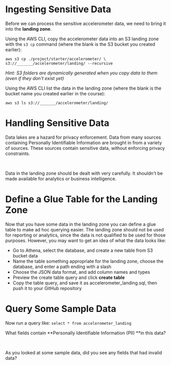 # Ingesting Sensitive Data

Before we can process the sensitive accelerometer data, we need to bring it into the **landing zone**.

Using the AWS CLI, copy the accelerometer data into an S3 landing zone with the `s3 cp` command (where the blank is the S3 bucket you created earlier):

`aws s3 cp ./project/starter/accelerometer/ \ s3://_______/accelerometer/landing/ --recursive`

*Hint: S3 folders are dynamically generated when you copy data to them (even if they don't exist yet)*

Using the AWS CLI list the data in the landing zone (where the blank is the bucket name you created earlier in the course):

```
aws s3 ls s3://_______/accelerometer/landing/
```
# Handling Sensitive Data

Data lakes are a hazard for privacy enforcement. Data from many sources containing Personally Identifiable Information are brought in from a variety of sources. These sources contain sensitive data, without enforcing privacy constraints.

<br data-md>

Data in the landing zone should be dealt with very carefully. It shouldn't be made available for analytics or business intelligence.

# Define a Glue Table for the Landing Zone

Now that you have some data in the landing zone you can define a glue table to make ad hoc querying easier. The landing zone should not be used for reporting or analytics, since the data is not  qualified to be used for those purposes. However, you may want to get an idea of what the data looks like:

- Go to Athena, select the database, and create a new table from S3 bucket data
- Name the table something appropriate for the landing zone, choose the database, and enter a path ending with a slash
- Choose the JSON data format, and add column names and types
- Preview the create table query and click **create table**
- Copy the table query, and save it as accelerometer_landing.sql, then push it to your GitHub repository

# Query Some Sample Data

Now run a query like: `select * from accelerometer_landing`

What fields contain **Personally Identifiable Information (PII) **in this data?

<br data-md>

As you looked at some sample data, did you see any fields that had invalid data?